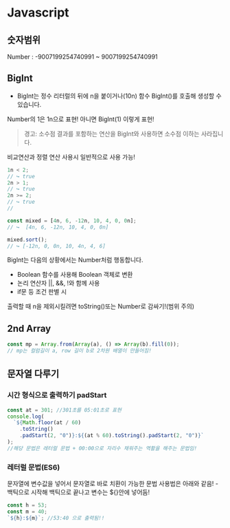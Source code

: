 # Javascript

## 숫자범위

Number : -9007199254740991 ~ 9007199254740991

## BigInt

- BigInt는 정수 리터럴의 뒤에 n을 붙이거나(10n) 함수 BigInt()를 호출해 생성할 수 있습니다.

Number의 1은 1n으로 표현!
아니면 BigInt(1) 이렇게 표현!

> 경고: 소수점 결과를 포함하는 연산을 BigInt와 사용하면 소수점 이하는 사라집니다.

비교연산과 정렬 연산 사용시 일반적으로 사용 가능!

```js
1n < 2;
// ↪ true
2n > 1;
// ↪ true
2n >= 2;
// ↪ true
//

const mixed = [4n, 6, -12n, 10, 4, 0, 0n];
// ↪  [4n, 6, -12n, 10, 4, 0, 0n]

mixed.sort();
// ↪ [-12n, 0, 0n, 10, 4n, 4, 6]
```

BigInt는 다음의 상황에서는 Number처럼 행동합니다.

- Boolean 함수를 사용해 Boolean 객체로 변환
- 논리 연산자 ||, &&, !와 함께 사용
- if문 등 조건 판별 시

출력할 때 n을 제외시킬려면 toString()또는 Number로 감싸기!(범위 주의)

## 2nd Array

```js
const mp = Array.from(Array(a), () => Array(b).fill(0));
// mp는 컬럼길이 a, row 길이 b로 2차원 배열이 만들어짐!
```

## 문자열 다루기

### 시간 형식으로 출력하기 padStart

```js
const at = 301; //301초를 05:01초로 표현
console.log(
  `${Math.floor(at / 60)
    .toString()
    .padStart(2, "0")}:${(at % 60).toString().padStart(2, "0")}`
);
//해당 문법은 레터럴 문법 + 00:00으로 자리수 채워주는 역활을 해주는 문법임!
```

### 레터럴 문법(ES6)

문자열에 변수값을 넣어서 문자열로 바로 치환이 가능한 문법 사용법은 아래와 같음! - 백틱으로 시작해 백틱으로 끝나고 변수는 ${}안에 넣어둠!

```js
const h = 53;
const m = 40;
`${h}:${m}`; //53:40 으로 출력됨!!
```
